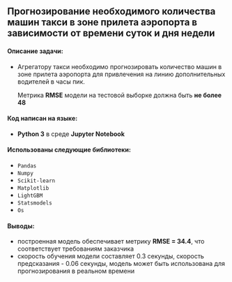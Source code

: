 ##  Прогнозирование необходимого количества машин такси в зоне прилета аэропорта в зависимости от времени суток и дня недели

#### Описание задачи:
- Агрегатору такси необходимо прогнозировать количество машин в зоне прилета аэропорта для привлечения на линию дополнительных водителей в часы пик.

  Метрика **RMSE** модели на тестовой выборке должна быть **не более 48**

#### Код написан на языке:
- **Python 3** в среде **Jupyter Notebook**

#### Использованы следующие библиотеки:

- `Pandas`
- `Numpy`
- `Scikit-learn`
- `Matplotlib`
- `LightGBM`
- `Statsmodels`
- `Os`


#### Выводы:
- построенная модель обеспечивает метрику **RMSE = 34.4**, что соответствует требованиям заказчика
- скорость обучения модели составляет 0.3 секунды, скорость предсказания - 0.06 секунды, модель может быть использована для прогнозирования в реальном времени

